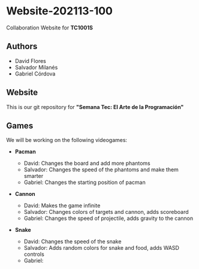 # Website-202113-100

Collaboration Website for **TC1001S**

## Authors

- David Flores
- Salvador Milanés
- Gabriel Córdova

## Website

This is our git repository for **"Semana Tec: El Arte de la Programación"**

## Games

We will be working on the following videogames:

- **Pacman**
	- David: Changes the board and add more phantoms
	- Salvador: Changes the speed of the phantoms and make them smarter
	- Gabriel: Changes the starting position of pacman

- **Cannon**
	- David: Makes the game infinite
	- Salvador: Changes colors of targets and cannon, adds scoreboard
	- Gabriel: Changes the speed of projectile, adds gravity to the cannon

- **Snake**
	- David: Changes the speed of the snake
	- Salvador: Adds random colors for snake and food, adds WASD controls 
	- Gabriel: 

